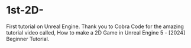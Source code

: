 # 1st-2D-
First tutorial on Unreal Engine. Thank you to Cobra Code for the amazing tutorial video called, How to make a 2D Game in Unreal Engine 5 - [2024] Beginner Tutorial.
